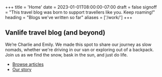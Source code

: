 +++
title = 'Home'
date = 2023-01-01T08:00:00-07:00
draft = false
signoff = "This travel blog was born to support travellers like you. Keep roaming!"
heading = "Blogs we've written so far"
aliases = ['/work/']
+++

## Vanlife travel blog (and beyond)
We’re Charlie and Emily. We made this spot to share our journey as slow nomads, whether we're driving in our van or exploring out of a backpack. Join us as we find the snow, bask in the sun, and just do life.

- [Browse articles](#)
- [Our story](#)